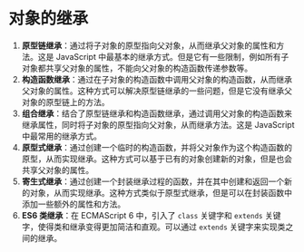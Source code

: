 # 对象的继承

1. **原型链继承**：通过将子对象的原型指向父对象，从而继承父对象的属性和方法。这是 JavaScript 中最基本的继承方式。但是它有一些限制，例如所有子对象都共享父对象的属性，不能向父对象的构造函数传递参数等。
2. **构造函数继承**：通过在子对象的构造函数中调用父对象的构造函数，从而继承父对象的属性。这种方式可以解决原型链继承的一些问题，但是它没有继承父对象的原型链上的方法。
3. **组合继承**：结合了原型链继承和构造函数继承，通过调用父对象的构造函数来继承属性，同时将子对象的原型指向父对象，从而继承方法。这是 JavaScript 中最常用的继承方式。
4. **原型式继承**：通过创建一个临时的构造函数，并将父对象作为这个构造函数的原型，从而实现继承。这种方式可以基于已有的对象创建新的对象，但是也会共享父对象的属性。
5. **寄生式继承**：通过创建一个封装继承过程的函数，并在其中创建和返回一个新的对象，从而实现继承。这种方式类似于原型式继承，但是可以在封装函数中添加一些额外的属性和方法。
6. **ES6 类继承**：在 ECMAScript 6 中，引入了 `class` 关键字和 `extends` 关键字，使得类和继承变得更加简洁和直观。可以通过 `extends` 关键字来实现类之间的继承。

